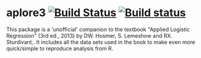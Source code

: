 # aplore3 [![Build Status](https://travis-ci.org/lbraglia/aplore3.svg)](https://travis-ci.org/lbraglia/aplore3) [![Build status](https://ci.appveyor.com/api/projects/status/1ak4xd92mq3c3kp1?svg=true)](https://ci.appveyor.com/project/lbraglia/aplore3)

This package is a 'unofficial' companion to the textbook "Applied Logistic
Regression" (3rd ed., 2013) by DW. Hosmer, S. Lemeshow and
RX. Sturdivant,. It includes all the data sets used in the book to make
even more quick/simple to reproduce analysis from R.

